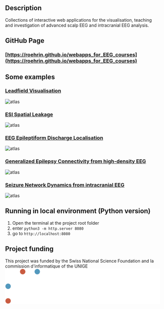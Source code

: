 ## Description

Collections of interactive web applications for the visualisation, teaching and investigation of advanced scalp EEG and intracranial EEG analysis.

## GitHub Page

### [https://roehrin.github.io/webapps_for_EEG_courses](https://roehrin.github.io/webapps_for_EEG_courses)

## Some examples

### [Leadfield Visualisation](https://roehrin.github.io/webapps_for_EEG_courses/examples/EEG_mesh_with_topo.html)
![atlas](./images/fig_topo.png "EEG Voltage Map")  

### [ESI Spatial Leakage](https://roehrin.github.io/webapps_for_EEG_courses/examples/display_Point_Spread_Functions_on_MRI.html)
![atlas](./images/fig_PSF.png "Point Spread Function")  

### [EEG Epileptiform Discharge Localisation](https://roehrin.github.io/webapps_for_EEG_courses/examples/IED_localisation_and_regularisation.html)
![atlas](./images/fig_IEDLoc.png "Interictal Spike ESI") 
 
### [Generalized Epilepsy Connectivity from high-density EEG](https://roehrin.github.io/webapps_for_EEG_courses/examples/non_invasive_interictal_connectivity.html)
![atlas](./images/fig_hdEEGconn.png "GGE connectivity")  

### [Seizure Network Dynamics from intracranial EEG](https://roehrin.github.io/webapps_for_EEG_courses/examples/ictal_connectivity.html)
![atlas](./images/fig_iEEGconn.png "Dynamical seizure connectivity")  

## Running in local environment (Python version)
1. Open the terminal at the project root folder
2. enter `python3 -m http.server 8080`
3. go to `http://localhost:8080`

## Project funding
This project was funded by the Swiss National Science Foundation and la commission d'informatique of the UNIGE
![atlas](./images/SNF_logo_standard_web_color_neg_e.svg "SNSF logo")  

